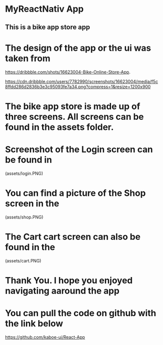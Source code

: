 # MyReactNativ App

## This is a bike app store app

# The design of the app or the ui was taken from 
https://dribbble.com/shots/16623004-Bike-Online-Store-App.

https://cdn.dribbble.com/users/7782990/screenshots/16623004/media/f5c8ffdd286d2836b3e3c95093fe7a34.png?compress=1&resize=1200x900

# The bike app store is made up of three screens. All screens can be found in the assets folder.

# Screenshot of the Login screen can be found in 

(assets/login.PNG)

# You can find a picture of the Shop screen in the

(assets/shop.PNG)

# The Cart cart screen can also be found in the

(assets/cart.PNG)

# Thank You. I hope you enjoyed navigating aaround the app

# You can pull the code on github with the link below
https://github.com/kaboe-ui/React-App
